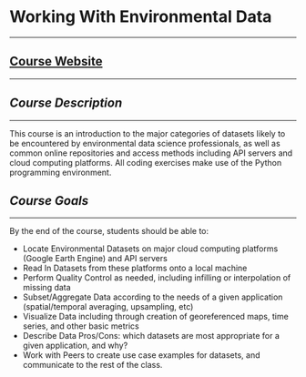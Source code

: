 # Working With Environmental Data
-------------------


## [Course Website](https://samanthastevenson.github.io/EDS220_Fall2022_site/)

--------------------

## _Course Description_
---------------------

This course is an introduction to the major categories of datasets likely to be encountered by environmental data science professionals, as well as common online repositories and access methods including API servers and cloud computing platforms. All coding exercises make use of the Python programming environment.

## _Course Goals_
-----------------------
By the end of the course, students should be able to:

* Locate Environmental Datasets on major cloud computing platforms (Google Earth Engine) and API servers
* Read In Datasets from these platforms onto a local machine
* Perform Quality Control as needed, including infilling or interpolation of missing data
* Subset/Aggregate Data according to the needs of a given application (spatial/temporal averaging, upsampling, etc)
* Visualize Data including through creation of georeferenced maps, time series, and other basic metrics
* Describe Data Pros/Cons: which datasets are most appropriate for a given application, and why?
* Work with Peers to create use case examples for datasets, and communicate to the rest of the class.

